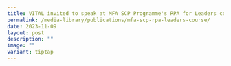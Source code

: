 ```yaml
---
title: VITAL invited to speak at MFA SCP Programme's RPA for Leaders course
permalink: /media-library/publications/mfa-scp-rpa-leaders-course/
date: 2023-11-09
layout: post
description: ""
image: ""
variant: tiptap
---
```

